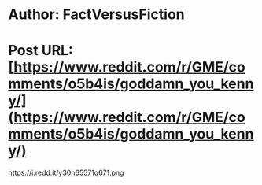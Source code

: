 # Author: FactVersusFiction
# Post URL: [https://www.reddit.com/r/GME/comments/o5b4is/goddamn_you_kenny/](https://www.reddit.com/r/GME/comments/o5b4is/goddamn_you_kenny/)


https://i.redd.it/y30n65571q671.png